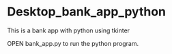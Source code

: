 # Desktop_bank_app_python
This is a bank app with python using tkinter

OPEN bank_app.py to run the python program.

